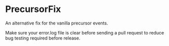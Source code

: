 # PrecursorFix
An alternative fix for the vanilla precursor events.

Make sure your error.log file is clear before sending a pull request to reduce bug testing required before release.
